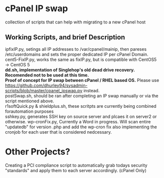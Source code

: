 # cPanel IP swap  
collection of scripts that can help with migrating to a new cPanel host

## Working Scripts, and brief Description    
ipfixIP.py, setings all IP addresses to /var/cpanel/mainip, then pareses /etc/userdomains and sets the proper dedicated IP per cPanel   Domain.
cent5-FixIP.py, works the same as fixIP.py, but is compatible with CentOS5 -> CentOS 5  
**dd.sh, implementation of Singlehop's old dead drive recovery. Recomended not to be used at this time.**  
**Proof of concept for IP swap between cPanel / RHEL based OS.** Please use https://github.com/dhurley94/sysadmin-scripts/blob/master/cpanel_ipswap.py instead.  
postSwap.sh, should be ran after completing an IP swap manually or via the script mentioned above.  
r1softQuick.py & shieldplus.sh, these scritpts are currently being combined forautomation purposes  
sshkey.py, generates SSH key on source server and plcaes it on server2 or otherwise.
wp-cronFix.py, Currently a Word in progress. Will scan entire "updatedb" for version .php and add the wp-cron fix also implementing the cronjob for each user that is considered nedcessary.

# Other Projects?  
Creating a PCI compliance script to automatically grab todays security "standards" and apply them to each server accordingly. (cPanel Only)  
